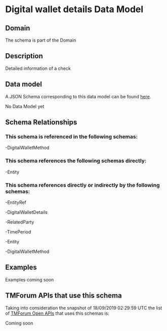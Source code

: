 # Digital wallet details Data Model

## Domain

The  schema is part of the  Domain

## Description

Detailed information of a check

## Data model

A JSON Schema corresponding to this data model can be found
[here](https://github.com/tmforum-rand/schemas/blob/master/Customer/DigitalWalletDetails.schema.json).

No Data Model yet

## Schema Relationships

### This schema is referenced in the following schemas:

-DigitalWalletMethod

### This schema references the following schemas directly:

-Entity

### This schema references directly or indirectly by the following schemas:

-EntityRef

-DigitalWalletDetails

-RelatedParty

-TimePeriod

-Entity

-DigitalWalletMethod



## Examples

Examples coming soon

## TMForum APIs that use this schema

Taking into consideration the snapshot of 18/09/2019 02:29:59 UTC the list of [TMForum Open APIs](https://www.tmforum.org/open-apis/) that uses this schemas is:

Coming soon